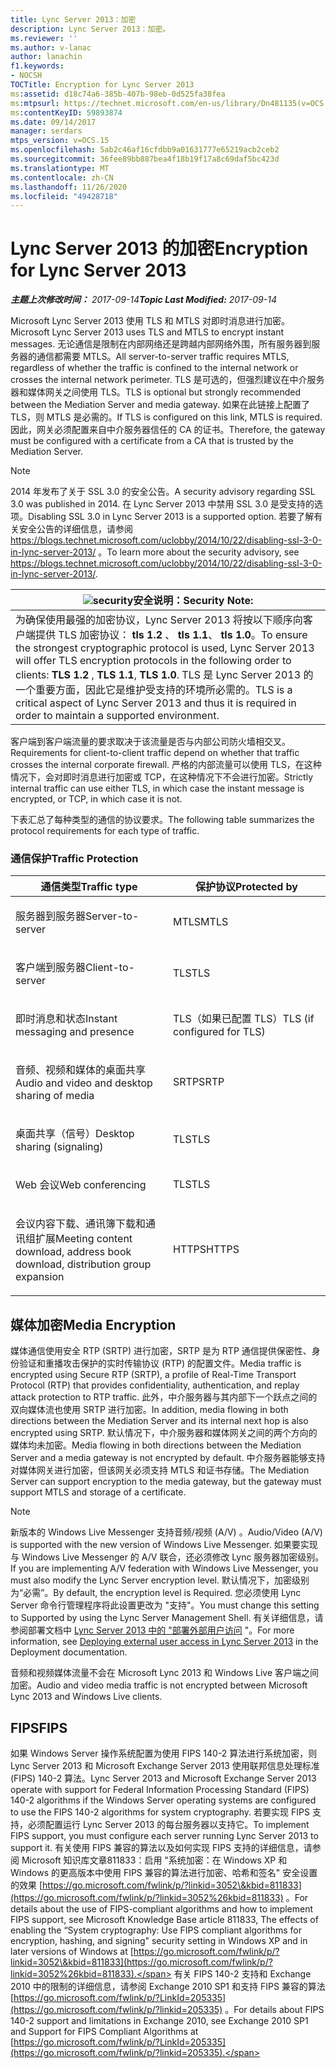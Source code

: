 ```yaml
---
title: Lync Server 2013：加密
description: Lync Server 2013：加密。
ms.reviewer: ''
ms.author: v-lanac
author: lanachin
f1.keywords:
- NOCSH
TOCTitle: Encryption for Lync Server 2013
ms:assetid: d18c74a6-385b-407b-98eb-0d525fa38fea
ms:mtpsurl: https://technet.microsoft.com/en-us/library/Dn481135(v=OCS.15)
ms:contentKeyID: 59893874
ms.date: 09/14/2017
manager: serdars
mtps_version: v=OCS.15
ms.openlocfilehash: 5ab2c46af16cfdbb9a01631777e65219acb2ceb2
ms.sourcegitcommit: 36fee89bb887bea4f18b19f17a8c69daf5bc423d
ms.translationtype: MT
ms.contentlocale: zh-CN
ms.lasthandoff: 11/26/2020
ms.locfileid: "49428718"
---
```

# <a name="encryption-for-lync-server-2013"></a><span data-ttu-id="ab105-103">Lync Server 2013 的加密</span><span class="sxs-lookup"><span data-stu-id="ab105-103">Encryption for Lync Server 2013</span></span>

<div data-xmlns="http://www.w3.org/1999/xhtml">

<div class="topic" data-xmlns="http://www.w3.org/1999/xhtml" data-msxsl="urn:schemas-microsoft-com:xslt" data-cs="https://msdn.microsoft.com/">

<div data-asp="https://msdn2.microsoft.com/asp">



</div>

<div id="mainSection">

<div id="mainBody"><span data-ttu-id="ab105-104">

<span> </span></span><span class="sxs-lookup"><span data-stu-id="ab105-104">

<span> </span></span></span>

<span data-ttu-id="ab105-105">_**主题上次修改时间：** 2017-09-14_</span><span class="sxs-lookup"><span data-stu-id="ab105-105">_**Topic Last Modified:** 2017-09-14_</span></span>

<span data-ttu-id="ab105-106">Microsoft Lync Server 2013 使用 TLS 和 MTLS 对即时消息进行加密。</span><span class="sxs-lookup"><span data-stu-id="ab105-106">Microsoft Lync Server 2013 uses TLS and MTLS to encrypt instant messages.</span></span> <span data-ttu-id="ab105-107">无论通信是限制在内部网络还是跨越内部网络外围，所有服务器到服务器的通信都需要 MTLS。</span><span class="sxs-lookup"><span data-stu-id="ab105-107">All server-to-server traffic requires MTLS, regardless of whether the traffic is confined to the internal network or crosses the internal network perimeter.</span></span> <span data-ttu-id="ab105-108">TLS 是可选的，但强烈建议在中介服务器和媒体网关之间使用 TLS。</span><span class="sxs-lookup"><span data-stu-id="ab105-108">TLS is optional but strongly recommended between the Mediation Server and media gateway.</span></span> <span data-ttu-id="ab105-109">如果在此链接上配置了 TLS，则 MTLS 是必需的。</span><span class="sxs-lookup"><span data-stu-id="ab105-109">If TLS is configured on this link, MTLS is required.</span></span> <span data-ttu-id="ab105-110">因此，网关必须配置来自中介服务器信任的 CA 的证书。</span><span class="sxs-lookup"><span data-stu-id="ab105-110">Therefore, the gateway must be configured with a certificate from a CA that is trusted by the Mediation Server.</span></span>

<div>


> [!NOTE]  
> <span data-ttu-id="ab105-111">2014 年发布了关于 SSL 3.0 的安全公告。</span><span class="sxs-lookup"><span data-stu-id="ab105-111">A security advisory regarding SSL 3.0 was published in 2014.</span></span> <span data-ttu-id="ab105-112">在 Lync Server 2013 中禁用 SSL 3.0 是受支持的选项。</span><span class="sxs-lookup"><span data-stu-id="ab105-112">Disabling SSL 3.0 in Lync Server 2013 is a supported option.</span></span> <span data-ttu-id="ab105-113">若要了解有关安全公告的详细信息，请参阅 <A class=uri href="https://blogs.technet.microsoft.com/uclobby/2014/10/22/disabling-ssl-3-0-in-lync-server-2013/">https://blogs.technet.microsoft.com/uclobby/2014/10/22/disabling-ssl-3-0-in-lync-server-2013/</A> 。</span><span class="sxs-lookup"><span data-stu-id="ab105-113">To learn more about the security advisory, see <A class=uri href="https://blogs.technet.microsoft.com/uclobby/2014/10/22/disabling-ssl-3-0-in-lync-server-2013/">https://blogs.technet.microsoft.com/uclobby/2014/10/22/disabling-ssl-3-0-in-lync-server-2013/</A>.</span></span>



</div>

<div>

<table>
<thead>
<tr class="header">
<th><img src="images/Gg398321.security(OCS.15).gif" title="安全" alt="security" /><span data-ttu-id="ab105-115">安全说明：</span><span class="sxs-lookup"><span data-stu-id="ab105-115">Security Note:</span></span></th>
</tr>
</thead>
<tbody>
<tr class="odd">
<td><span data-ttu-id="ab105-116">为确保使用最强的加密协议，Lync Server 2013 将按以下顺序向客户端提供 TLS 加密协议： <strong>tls 1.2</strong> 、 <strong>tls 1.1</strong>、 <strong>tls 1.0</strong>。</span><span class="sxs-lookup"><span data-stu-id="ab105-116">To ensure the strongest cryptographic protocol is used, Lync Server 2013 will offer TLS encryption protocols in the following order to clients: <strong>TLS 1.2</strong> , <strong>TLS 1.1</strong>, <strong>TLS 1.0</strong>.</span></span> <span data-ttu-id="ab105-117">TLS 是 Lync Server 2013 的一个重要方面，因此它是维护受支持的环境所必需的。</span><span class="sxs-lookup"><span data-stu-id="ab105-117">TLS is a critical aspect of Lync Server 2013 and thus it is required in order to maintain a supported environment.</span></span></td>
</tr>
</tbody>
</table>


</div>

<span data-ttu-id="ab105-118">客户端到客户端流量的要求取决于该流量是否与内部公司防火墙相交叉。</span><span class="sxs-lookup"><span data-stu-id="ab105-118">Requirements for client-to-client traffic depend on whether that traffic crosses the internal corporate firewall.</span></span> <span data-ttu-id="ab105-119">严格的内部流量可以使用 TLS，在这种情况下，会对即时消息进行加密或 TCP，在这种情况下不会进行加密。</span><span class="sxs-lookup"><span data-stu-id="ab105-119">Strictly internal traffic can use either TLS, in which case the instant message is encrypted, or TCP, in which case it is not.</span></span>

<span data-ttu-id="ab105-120">下表汇总了每种类型的通信的协议要求。</span><span class="sxs-lookup"><span data-stu-id="ab105-120">The following table summarizes the protocol requirements for each type of traffic.</span></span>

### <a name="traffic-protection"></a><span data-ttu-id="ab105-121">通信保护</span><span class="sxs-lookup"><span data-stu-id="ab105-121">Traffic Protection</span></span>

<table>
<colgroup>
<col style="width: 50%" />
<col style="width: 50%" />
</colgroup>
<thead>
<tr class="header">
<th><span data-ttu-id="ab105-122">通信类型</span><span class="sxs-lookup"><span data-stu-id="ab105-122">Traffic type</span></span></th>
<th><span data-ttu-id="ab105-123">保护协议</span><span class="sxs-lookup"><span data-stu-id="ab105-123">Protected by</span></span></th>
</tr>
</thead>
<tbody>
<tr class="odd">
<td><p><span data-ttu-id="ab105-124">服务器到服务器</span><span class="sxs-lookup"><span data-stu-id="ab105-124">Server-to-server</span></span></p></td>
<td><p><span data-ttu-id="ab105-125">MTLS</span><span class="sxs-lookup"><span data-stu-id="ab105-125">MTLS</span></span></p></td>
</tr>
<tr class="even">
<td><p><span data-ttu-id="ab105-126">客户端到服务器</span><span class="sxs-lookup"><span data-stu-id="ab105-126">Client-to-server</span></span></p></td>
<td><p><span data-ttu-id="ab105-127">TLS</span><span class="sxs-lookup"><span data-stu-id="ab105-127">TLS</span></span></p></td>
</tr>
<tr class="odd">
<td><p><span data-ttu-id="ab105-128">即时消息和状态</span><span class="sxs-lookup"><span data-stu-id="ab105-128">Instant messaging and presence</span></span></p></td>
<td><p><span data-ttu-id="ab105-129">TLS（如果已配置 TLS）</span><span class="sxs-lookup"><span data-stu-id="ab105-129">TLS (if configured for TLS)</span></span></p></td>
</tr>
<tr class="even">
<td><p><span data-ttu-id="ab105-130">音频、视频和媒体的桌面共享</span><span class="sxs-lookup"><span data-stu-id="ab105-130">Audio and video and desktop sharing of media</span></span></p></td>
<td><p><span data-ttu-id="ab105-131">SRTP</span><span class="sxs-lookup"><span data-stu-id="ab105-131">SRTP</span></span></p></td>
</tr>
<tr class="odd">
<td><p><span data-ttu-id="ab105-132">桌面共享（信号）</span><span class="sxs-lookup"><span data-stu-id="ab105-132">Desktop sharing (signaling)</span></span></p></td>
<td><p><span data-ttu-id="ab105-133">TLS</span><span class="sxs-lookup"><span data-stu-id="ab105-133">TLS</span></span></p></td>
</tr>
<tr class="even">
<td><p><span data-ttu-id="ab105-134">Web 会议</span><span class="sxs-lookup"><span data-stu-id="ab105-134">Web conferencing</span></span></p></td>
<td><p><span data-ttu-id="ab105-135">TLS</span><span class="sxs-lookup"><span data-stu-id="ab105-135">TLS</span></span></p></td>
</tr>
<tr class="odd">
<td><p><span data-ttu-id="ab105-136">会议内容下载、通讯簿下载和通讯组扩展</span><span class="sxs-lookup"><span data-stu-id="ab105-136">Meeting content download, address book download, distribution group expansion</span></span></p></td>
<td><p><span data-ttu-id="ab105-137">HTTPS</span><span class="sxs-lookup"><span data-stu-id="ab105-137">HTTPS</span></span></p></td>
</tr>
</tbody>
</table>


<div>

## <a name="media-encryption"></a><span data-ttu-id="ab105-138">媒体加密</span><span class="sxs-lookup"><span data-stu-id="ab105-138">Media Encryption</span></span>

<span data-ttu-id="ab105-139">媒体通信使用安全 RTP (SRTP) 进行加密，SRTP 是为 RTP 通信提供保密性、身份验证和重播攻击保护的实时传输协议 (RTP) 的配置文件。</span><span class="sxs-lookup"><span data-stu-id="ab105-139">Media traffic is encrypted using Secure RTP (SRTP), a profile of Real-Time Transport Protocol (RTP) that provides confidentiality, authentication, and replay attack protection to RTP traffic.</span></span> <span data-ttu-id="ab105-140">此外，中介服务器与其内部下一个跃点之间的双向媒体流也使用 SRTP 进行加密。</span><span class="sxs-lookup"><span data-stu-id="ab105-140">In addition, media flowing in both directions between the Mediation Server and its internal next hop is also encrypted using SRTP.</span></span> <span data-ttu-id="ab105-141">默认情况下，中介服务器和媒体网关之间的两个方向的媒体均未加密。</span><span class="sxs-lookup"><span data-stu-id="ab105-141">Media flowing in both directions between the Mediation Server and a media gateway is not encrypted by default.</span></span> <span data-ttu-id="ab105-142">中介服务器能够支持对媒体网关进行加密，但该网关必须支持 MTLS 和证书存储。</span><span class="sxs-lookup"><span data-stu-id="ab105-142">The Mediation Server can support encryption to the media gateway, but the gateway must support MTLS and storage of a certificate.</span></span>

<div>


> [!NOTE]  
> <span data-ttu-id="ab105-143">新版本的 Windows Live Messenger 支持音频/视频 (A/V) 。</span><span class="sxs-lookup"><span data-stu-id="ab105-143">Audio/Video (A/V) is supported with the new version of Windows Live Messenger.</span></span> <span data-ttu-id="ab105-144">如果要实现与 Windows Live Messenger 的 A/V 联合，还必须修改 Lync 服务器加密级别。</span><span class="sxs-lookup"><span data-stu-id="ab105-144">If you are implementing A/V federation with Windows Live Messenger, you must also modify the Lync Server encryption level.</span></span> <span data-ttu-id="ab105-145">默认情况下，加密级别为“必需”。</span><span class="sxs-lookup"><span data-stu-id="ab105-145">By default, the encryption level is Required.</span></span> <span data-ttu-id="ab105-146">您必须使用 Lync Server 命令行管理程序将此设置更改为 "支持"。</span><span class="sxs-lookup"><span data-stu-id="ab105-146">You must change this setting to Supported by using the Lync Server Management Shell.</span></span> <span data-ttu-id="ab105-147">有关详细信息，请参阅部署文档中 <A href="lync-server-2013-deploying-external-user-access.md">Lync Server 2013 中的 "部署外部用户访问</A> "。</span><span class="sxs-lookup"><span data-stu-id="ab105-147">For more information, see <A href="lync-server-2013-deploying-external-user-access.md">Deploying external user access in Lync Server 2013</A> in the Deployment documentation.</span></span>



</div>

<span data-ttu-id="ab105-148">音频和视频媒体流量不会在 Microsoft Lync 2013 和 Windows Live 客户端之间加密。</span><span class="sxs-lookup"><span data-stu-id="ab105-148">Audio and video media traffic is not encrypted between Microsoft Lync 2013 and Windows Live clients.</span></span>

</div>

<div>

## <a name="fips"></a><span data-ttu-id="ab105-149">FIPS</span><span class="sxs-lookup"><span data-stu-id="ab105-149">FIPS</span></span>

<span data-ttu-id="ab105-150">如果 Windows Server 操作系统配置为使用 FIPS 140-2 算法进行系统加密，则 Lync Server 2013 和 Microsoft Exchange Server 2013 使用联邦信息处理标准 (FIPS) 140-2 算法。</span><span class="sxs-lookup"><span data-stu-id="ab105-150">Lync Server 2013 and Microsoft Exchange Server 2013 operate with support for Federal Information Processing Standard (FIPS) 140-2 algorithms if the Windows Server operating systems are configured to use the FIPS 140-2 algorithms for system cryptography.</span></span> <span data-ttu-id="ab105-151">若要实现 FIPS 支持，必须配置运行 Lync Server 2013 的每台服务器以支持它。</span><span class="sxs-lookup"><span data-stu-id="ab105-151">To implement FIPS support, you must configure each server running Lync Server 2013 to support it.</span></span> <span data-ttu-id="ab105-152">有关使用 FIPS 兼容的算法以及如何实现 FIPS 支持的详细信息，请参阅 Microsoft 知识库文章811833：启用 "系统加密：在 Windows XP 和 Windows 的更高版本中使用 FIPS 兼容的算法进行加密、哈希和签名" 安全设置的效果 [https://go.microsoft.com/fwlink/p/?linkid=3052\&kbid=811833](https://go.microsoft.com/fwlink/p/?linkid=3052%26kbid=811833) 。</span><span class="sxs-lookup"><span data-stu-id="ab105-152">For details about the use of FIPS-compliant algorithms and how to implement FIPS support, see Microsoft Knowledge Base article 811833, The effects of enabling the “System cryptography: Use FIPS compliant algorithms for encryption, hashing, and signing" security setting in Windows XP and in later versions of Windows at [https://go.microsoft.com/fwlink/p/?linkid=3052\&kbid=811833](https://go.microsoft.com/fwlink/p/?linkid=3052%26kbid=811833).</span></span> <span data-ttu-id="ab105-153">有关 FIPS 140-2 支持和 Exchange 2010 中的限制的详细信息，请参阅 Exchange 2010 SP1 和支持 FIPS 兼容的算法 [https://go.microsoft.com/fwlink/p/?LinkId=205335](https://go.microsoft.com/fwlink/p/?linkid=205335) 。</span><span class="sxs-lookup"><span data-stu-id="ab105-153">For details about FIPS 140-2 support and limitations in Exchange 2010, see Exchange 2010 SP1 and Support for FIPS Compliant Algorithms at [https://go.microsoft.com/fwlink/p/?LinkId=205335](https://go.microsoft.com/fwlink/p/?linkid=205335).</span></span>

<span data-ttu-id="ab105-154"></div>

</div>

<span> </span>

</div>

</div>

</span><span class="sxs-lookup"><span data-stu-id="ab105-154"></div>

</div>

<span> </span>

</div>

</div>

</span></span></div>

